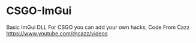 # CSGO-ImGui
Basic ImGui DLL For CSGO you can add your own hacks, Code From Cazz https://www.youtube.com/@cazz/videos
